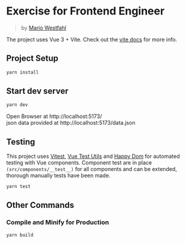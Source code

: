 # Exercise for Frontend Engineer
> by [Mario Westfahl](https://www.linkedin.com/in/mario-westfahl-52883723b/)

The project uses Vue 3 + Vite. Check out the [vite docs](https://vitejs.dev/guide/#scaffolding-your-first-vite-project) for more info.

## Project Setup

```sh
yarn install
```

## Start dev server

```sh
yarn dev
```
Open Browser at http://localhost:5173/  
json data provided at http://localhost:5173/data.json


## Testing
This project uses [Vitest](https://vitest.dev/guide/), [Vue Test Utils](https://test-utils.vuejs.org/guide/) and [Happy Dom](https://github.com/capricorn86/happy-dom) for automated testing with Vue components. Component test are in place `(src/components/__test__)` for all components and can be extended, thorough manually tests have been made.
```sh
yarn test
```


## Other Commands
### Compile and Minify for Production

```sh
yarn build
```
